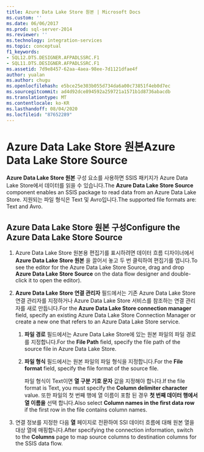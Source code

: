 ```yaml
---
title: Azure Data Lake Store 원본 | Microsoft Docs
ms.custom: ''
ms.date: 06/06/2017
ms.prod: sql-server-2014
ms.reviewer: ''
ms.technology: integration-services
ms.topic: conceptual
f1_keywords:
- SQL12.DTS.DESIGNER.AFPADLSSRC.F1
- SQL11.DTS.DESIGNER.AFPADLSSRC.F1
ms.assetid: 7d9e8457-62aa-4aea-98ee-7d1121dfae4f
author: yualan
ms.author: chugu
ms.openlocfilehash: e5bce25e303b055d734da6a00c73851f4eb0d7ec
ms.sourcegitcommit: ad4d92dce894592a259721a1571b1d8736abacdb
ms.translationtype: MT
ms.contentlocale: ko-KR
ms.lasthandoff: 08/04/2020
ms.locfileid: "87652289"
---
```

# <a name="azure-data-lake-store-source"></a><span data-ttu-id="e4576-102">Azure Data Lake Store 원본</span><span class="sxs-lookup"><span data-stu-id="e4576-102">Azure Data Lake Store Source</span></span>
  <span data-ttu-id="e4576-103">**Azure Data Lake Store 원본** 구성 요소를 사용하면 SSIS 패키지가 Azure Data Lake Store에서 데이터를 읽을 수 있습니다.</span><span class="sxs-lookup"><span data-stu-id="e4576-103">The **Azure Data Lake Store Source** component enables an SSIS package to read data from an Azure Data Lake Store.</span></span> <span data-ttu-id="e4576-104">지원되는 파일 형식은 Text 및 Avro입니다.</span><span class="sxs-lookup"><span data-stu-id="e4576-104">The supported file formats are: Text and Avro.</span></span>
  
## <a name="configure-the-azure-data-lake-store-source"></a><span data-ttu-id="e4576-105">Azure Data Lake Store 원본 구성</span><span class="sxs-lookup"><span data-stu-id="e4576-105">Configure the Azure Data Lake Store Source</span></span> 
  
1.  <span data-ttu-id="e4576-106">Azure Data Lake Store 원본용 편집기를 표시하려면 데이터 흐름 디자이너에서 **Azure Data Lake Store 원본** 을 끌어서 놓고 두 번 클릭하여 편집기를 엽니다.</span><span class="sxs-lookup"><span data-stu-id="e4576-106">To see the editor for the Azure Data Lake Store Source, drag and drop **Azure Data Lake Store Source** on the data flow designer and double-click it to open the editor).</span></span>  
  
2.  <span data-ttu-id="e4576-107">**Azure Data Lake Store 연결 관리자** 필드에서는 기존 Azure Data Lake Store 연결 관리자를 지정하거나 Azure Data Lake Store 서비스를 참조하는 연결 관리자를 새로 만듭니다.</span><span class="sxs-lookup"><span data-stu-id="e4576-107">For the **Azure Data Lake Store connection manager** field, specify an existing Azure Data Lake Store Connection Manager or create a new one that refers to an Azure Data Lake Store service.</span></span>  
  
    1.  <span data-ttu-id="e4576-108">**파일 경로** 필드에서는 Azure Data Lake Store에 있는 원본 파일의 파일 경로를 지정합니다.</span><span class="sxs-lookup"><span data-stu-id="e4576-108">For the **File Path** field, specify the file path of the source file in Azure Data Lake Store.</span></span>   
  
    2.  <span data-ttu-id="e4576-109">**파일 형식** 필드에서는 원본 파일의 파일 형식을 지정합니다.</span><span class="sxs-lookup"><span data-stu-id="e4576-109">For the **File format** field, specify the file format of the source file.</span></span>  
  
        <span data-ttu-id="e4576-110">파일 형식이 Text이면 **열 구분 기호 문자** 값을 지정해야 합니다.</span><span class="sxs-lookup"><span data-stu-id="e4576-110">If the file format is Text, you must specify the **Column delimiter character** value.</span></span> <span data-ttu-id="e4576-111">또한 파일의 첫 번째 행에 열 이름이 포함 된 경우 **첫 번째 데이터 행에서 열 이름을** 선택 합니다.</span><span class="sxs-lookup"><span data-stu-id="e4576-111">Also select **Column names in the first data row** if the first row in the file contains column names.</span></span>  
  
3.  <span data-ttu-id="e4576-112">연결 정보를 지정한 다음 **열** 페이지로 전환하여 SSI 데이터 흐름에 대해 원본 열을 대상 열에 매핑합니다.</span><span class="sxs-lookup"><span data-stu-id="e4576-112">After specifying the connection information, switch to the **Columns** page to map source columns to destination columns for the SSIS data flow.</span></span>  
